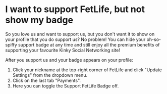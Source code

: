 # I want to support FetLife, but not show my badge

So you love us and want to support us, but you don't want it to show on your profile that you do support us? No problem! You can hide your oh-so-spiffy support badge at any time and still enjoy all the premium benefits of supporting your favourite Kinky Social Networking site!

After you support us and your badge appears on your profile:

1. Click your nickname at the top-right corner of FetLife and click "Update Settings" from the dropdown menu.
2. Click on the last tab "Payments".
3. Here you can toggle the Support FetLife Badge off.
